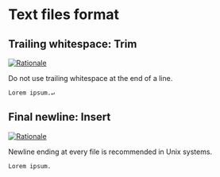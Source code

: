 # Text files format

## Trailing whitespace: Trim

[![Rationale](https://img.shields.io/badge/Commonmark-Hard_line_breaks-fff)](https://spec.commonmark.org/0.20/#hard-line-breaks)

Do not use trailing whitespace at the end of a line.

```plaintext
Lorem ipsum.↵
```

## Final newline: Insert

[![Rationale](https://img.shields.io/badge/POSIX-Line-fff)](https://pubs.opengroup.org/onlinepubs/9699919799/basedefs/V1_chap03.html#tag_03_206)

Newline ending at every file is recommended in Unix systems.

```plaintext
Lorem ipsum.

```
